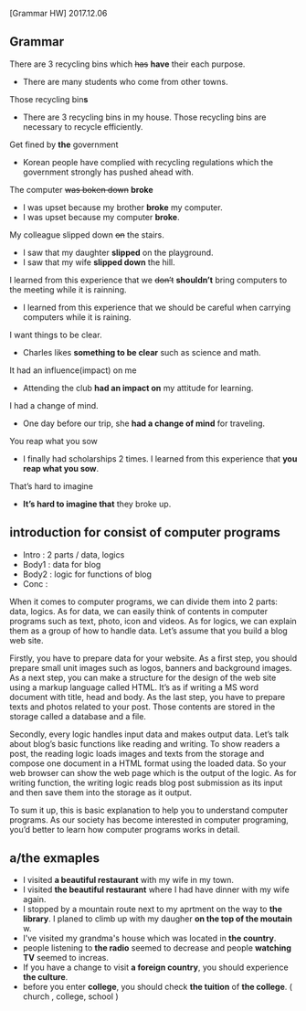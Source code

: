 [Grammar HW] 2017.12.06

## Grammar
There are 3 recycling bins which ~~has~~ **have** their each purpose. 
- There are many students who come from other towns.

Those recycling bin**s**
- There are 3 recycling bins in my house. Those recycling bins are necessary to recycle efficiently.

Get fined by **the** government
- Korean people have complied with recycling regulations which the government strongly has pushed ahead with.

The computer ~~was boken down~~ **broke**
- I was upset because my brother **broke** my computer. 
- I was upset because my computer **broke**.

My colleague slipped down ~~on~~ the stairs. 
- I saw that my daughter **slipped** on the playground.
- I saw that my wife **slipped down** the hill.

I learned from this experience that we ~~don’t~~ **shouldn’t** bring computers to the meeting while it is rainning.
- I learned from this experience that we should be careful when carrying computers while it is raining.

I want things to be clear.
- Charles likes **something to be clear** such as science and math.

It had an influence(impact) on me
- Attending the club **had an impact on** my attitude for learning.

I had a change of mind.
- One day before our trip, she **had a change of mind** for traveling.

You reap what you sow
- I finally had scholarships 2 times. I learned from this experience that **you reap what you sow**.

That’s hard to imagine
- **It’s hard to imagine that** they broke up.

## introduction for consist of  computer programs
- Intro : 2 parts / data, logics
- Body1 : data for blog
- Body2 : logic for functions of blog
- Conc :

When it comes to computer programs, we can divide them into 2 parts: data, logics. As for data, we can easily think of contents in computer programs such as text, photo, icon and videos. As for logics, we can explain them as a group of how to handle data. Let’s assume that you build a blog web site. 

Firstly, you have to prepare data for your website.  As a first step, you should prepare small unit images such as logos, banners and background images. As a next step, you can make a structure for the design of the web site using a markup language called HTML. It’s as if writing a MS word document with title, head and body. As the last step, you have to prepare texts and photos related to your post. Those contents are stored in the storage called a database and a file.

Secondly, every logic handles input data and makes output data. Let’s talk about blog’s basic functions like reading and writing. To show readers a post, the reading logic loads images and texts from the storage and compose one document in a HTML format using the loaded data. So your web browser can show the web page which is the output of the logic. As for writing function, the writing logic reads blog post submission as its input and then save them into the storage as it output.

To sum it up, this is basic explanation to help you to understand computer programs. As our society has become interested in computer programing, you’d better to learn how computer programs works in detail.


## a/the exmaples

- I visited **a beautiful restaurant** with my wife in my town.  
- I visited **the beautiful restaurant** where I had have dinner with my wife again.
- I stopped by a mountain route next to my aprtment on the way to **the library**. I planed to climb up with my daugher **on the top of the moutain** w.
- I've visited my grandma's house which was located in **the country**.
- people listening to **the radio** seemed to decrease and people **watching TV** seemed to increas.
- If you have a change to visit **a foreign country**, you should experience **the culture**.
- before you enter **college**, you should check **the tuition** of **the college**. ( church , college, school )
